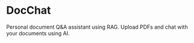 # DocChat
Personal document Q&amp;A assistant using RAG. Upload PDFs and chat with your documents using AI.
